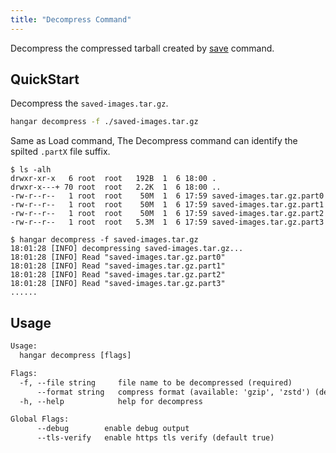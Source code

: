 ```yaml
---
title: "Decompress Command"
---
```


Decompress the compressed tarball created by [save](/docs/v1.6/save/save) command.

## QuickStart

Decompress the `saved-images.tar.gz`.

```sh
hangar decompress -f ./saved-images.tar.gz
```

Same as Load command, The Decompress command can identify the spilted `.partX` file suffix.

```console
$ ls -alh
drwxr-xr-x   6 root  root   192B  1  6 18:00 .
drwxr-x---+ 70 root  root   2.2K  1  6 18:00 ..
-rw-r--r--   1 root  root    50M  1  6 17:59 saved-images.tar.gz.part0
-rw-r--r--   1 root  root    50M  1  6 17:59 saved-images.tar.gz.part1
-rw-r--r--   1 root  root    50M  1  6 17:59 saved-images.tar.gz.part2
-rw-r--r--   1 root  root   5.3M  1  6 17:59 saved-images.tar.gz.part3

$ hangar decompress -f saved-images.tar.gz
18:01:28 [INFO] decompressing saved-images.tar.gz...
18:01:28 [INFO] Read "saved-images.tar.gz.part0"
18:01:28 [INFO] Read "saved-images.tar.gz.part1"
18:01:28 [INFO] Read "saved-images.tar.gz.part2"
18:01:28 [INFO] Read "saved-images.tar.gz.part3"
......
```

## Usage

```txt
Usage:
  hangar decompress [flags]

Flags:
  -f, --file string     file name to be decompressed (required)
      --format string   compress format (available: 'gzip', 'zstd') (default "gzip")
  -h, --help            help for decompress

Global Flags:
      --debug        enable debug output
      --tls-verify   enable https tls verify (default true)
```
